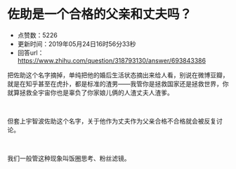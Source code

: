 # 佐助是一个合格的父亲和丈夫吗？
- 点赞数：5226
- 更新时间：2019年05月24日16时56分33秒
- 回答url：https://www.zhihu.com/question/318793130/answer/693843386
<body>
 <p data-pid="D1IXQ6GR">把佐助这个名字摘掉，单纯把他的婚后生活状态摘出来给人看，别说在微博豆瓣，就是在知乎甚至在虎扑，都是标准的渣男——我管你是拯救国家还是拯救世界，你就算拯救全宇宙你也是辜负了你家娘儿俩的人渣丈夫人渣爹。</p>
 <p class="ztext-empty-paragraph"><br></p>
 <p data-pid="VoBsXnZJ">但套上宇智波佐助这个名字，关于他作为丈夫作为父亲合格不合格就会被反复讨论。</p>
 <p class="ztext-empty-paragraph"><br></p>
 <p data-pid="loSz28HX">我们一般管这种现象叫饭圈思考、粉丝滤镜。</p>
</body>